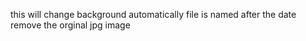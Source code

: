 this will change background automatically
file is named after the date
remove the orginal jpg image
